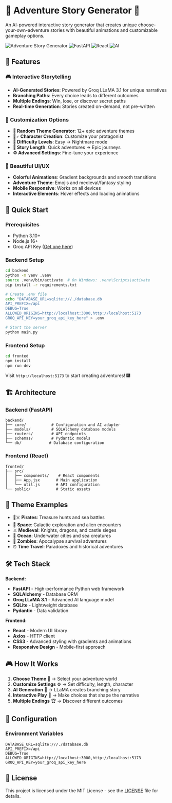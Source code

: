 # 🏰 Adventure Story Generator 🐉

An AI-powered interactive story generator that creates unique choose-your-own-adventure stories with beautiful animations and customizable gameplay options.

![Adventure Story Generator](https://img.shields.io/badge/Adventure-Story%20Generator-brightgreen) ![FastAPI](https://img.shields.io/badge/FastAPI-0.104.1-blue) ![React](https://img.shields.io/badge/React-18.2.0-61dafb) ![AI](https://img.shields.io/badge/AI-Groq%20LLaMA-orange)

## 🌟 Features

### 🎮 Interactive Storytelling
- **AI-Generated Stories**: Powered by Groq LLaMA 3.1 for unique narratives
- **Branching Paths**: Every choice leads to different outcomes
- **Multiple Endings**: Win, lose, or discover secret paths
- **Real-time Generation**: Stories created on-demand, not pre-written

### 🎨 Customization Options
- **🎲 Random Theme Generator**: 12+ epic adventure themes
- **🧙♂️ Character Creation**: Customize your protagonist
- **🎯 Difficulty Levels**: Easy → Nightmare mode
- **📜 Story Length**: Quick adventures → Epic journeys
- **⚙️ Advanced Settings**: Fine-tune your experience

### 🌈 Beautiful UI/UX
- **Colorful Animations**: Gradient backgrounds and smooth transitions
- **Adventure Theme**: Emojis and medieval/fantasy styling
- **Mobile Responsive**: Works on all devices
- **Interactive Elements**: Hover effects and loading animations

## 🚀 Quick Start

### Prerequisites
- Python 3.10+
- Node.js 16+
- Groq API Key ([Get one here](https://console.groq.com/))

### Backend Setup
```bash
cd backend
python -m venv .venv
source .venv/bin/activate  # On Windows: .venv\Scripts\activate
pip install -r requirements.txt

# Create .env file
echo "DATABASE_URL=sqlite:///./database.db
API_PREFIX=/api
DEBUG=True
ALLOWED_ORIGINS=http://localhost:3000,http://localhost:5173
GROQ_API_KEY=your_groq_api_key_here" > .env

# Start the server
python main.py
```

### Frontend Setup
```bash
cd fronted
npm install
npm run dev
```

Visit `http://localhost:5173` to start creating adventures! 🎆

## 🏗️ Architecture

### Backend (FastAPI)
```
backend/
├── core/           # Configuration and AI adapter
├── models/         # SQLAlchemy database models
├── routers/        # API endpoints
├── schemas/        # Pydantic models
└── db/            # Database configuration
```

### Frontend (React)
```
fronted/
├── src/
│   ├── components/    # React components
│   ├── App.jsx       # Main application
│   └── util.js       # API configuration
└── public/           # Static assets
```

## 🎨 Theme Examples

- 🏴☠️ **Pirates**: Treasure hunts and sea battles
- 🚀 **Space**: Galactic exploration and alien encounters  
- ⚔️ **Medieval**: Knights, dragons, and castle sieges
- 🌊 **Ocean**: Underwater cities and sea creatures
- 🧟 **Zombies**: Apocalypse survival adventures
- ⏰ **Time Travel**: Paradoxes and historical adventures

## 🛠️ Tech Stack

**Backend:**
- **FastAPI** - High-performance Python web framework
- **SQLAlchemy** - Database ORM
- **Groq LLaMA 3.1** - Advanced AI language model
- **SQLite** - Lightweight database
- **Pydantic** - Data validation

**Frontend:**
- **React** - Modern UI library
- **Axios** - HTTP client
- **CSS3** - Advanced styling with gradients and animations
- **Responsive Design** - Mobile-first approach

## 🎮 How It Works

1. **Choose Theme** 🎨 → Select your adventure world
2. **Customize Settings** ⚙️ → Set difficulty, length, character
3. **AI Generation** 🤖 → LLaMA creates branching story
4. **Interactive Play** 🎯 → Make choices that shape the narrative
5. **Multiple Endings** 🏆 → Discover different outcomes

## 🔧 Configuration

### Environment Variables
```env
DATABASE_URL=sqlite:///./database.db
API_PREFIX=/api
DEBUG=True
ALLOWED_ORIGINS=http://localhost:3000,http://localhost:5173
GROQ_API_KEY=your_groq_api_key_here
```
## 📄 License

This project is licensed under the MIT License - see the [LICENSE](LICENSE) file for details.

